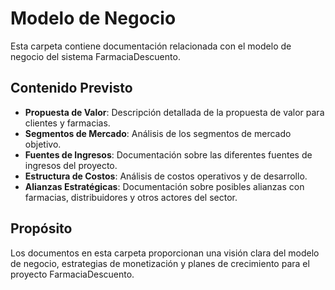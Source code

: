 # Modelo de Negocio

Esta carpeta contiene documentación relacionada con el modelo de negocio del sistema FarmaciaDescuento.

## Contenido Previsto

- **Propuesta de Valor**: Descripción detallada de la propuesta de valor para clientes y farmacias.
- **Segmentos de Mercado**: Análisis de los segmentos de mercado objetivo.
- **Fuentes de Ingresos**: Documentación sobre las diferentes fuentes de ingresos del proyecto.
- **Estructura de Costos**: Análisis de costos operativos y de desarrollo.
- **Alianzas Estratégicas**: Documentación sobre posibles alianzas con farmacias, distribuidores y otros actores del sector.

## Propósito

Los documentos en esta carpeta proporcionan una visión clara del modelo de negocio, estrategias de monetización y planes de crecimiento para el proyecto FarmaciaDescuento.
